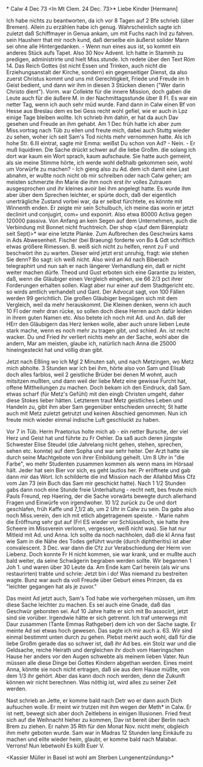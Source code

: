 <ad zwischen XII und XIII>* Calw 4 Dec 73
 <In Mt Clem. 24 Dec. 73>*
Liebe Kinder [Hermann]

Ich habe nichts zu beantworten, da ich vor 8 Tagen auf 2 Bfe schrieb (über Bremen). Allein zu erzählen habe ich genug. Wahrscheinlich sagte ich zuletzt daß Schiffmayer in Genua ankam, um mit Fuchs nach Ind zu fahren. sein Hausherr that mir noch kund, daß derselbe ein äußerst solider Mann sei ohne alle Hintergedanken. - Wenn nun eines aus ist, so kommt ein anderes Stück aufs Tapet. Also 30 Nov Advent. Ich hatte in Stammh zu predigen, administrirte und hielt Miss.stunde. Ich redete über den Text Röm 14. Das Reich Gottes (ist nicht Essen und Trinken, auch nicht die Erziehungsanstalt der Kirche, sondern) ein gegenseitiger Dienst, da also zuerst Christus kommt und uns mit Gerechtigkeit, Friede und Freude im h Geist bedient, und dann wir ihm in diesen 3 Stücken dienen ("Wer darin Christo dient"). Vorm. war Collekte für die innere Mission, doch gaben die Leute auch für die äußere M. in der Nachmittagsstunde über 8 Fl. Es war ein netter Tag, wenn ich auch sehr müd wurde. Fand dann in Calw einen Bf von Hesse aus Breslau dem es bei Gess recht wohl gefiel, wie er auch in Lpz einige Tage bleiben wollte. Ich schrieb ihm dahin, er hat da auch Dav gesehen und Freude an ihm gehabt. 
Am 1 Dec früh hatte ich aber zum Miss.vortrag nach Tüb zu eilen und freute mich, dabei auch Stuttg wieder zu sehen, woher ich seit Sam's Tod nichts mehr vernommen hatte. Als ich hohe Str. 6.III eintrat, sagte mir Emma: weißst Du schon von Ad? - Nein. - Er muß liquidiren. Die Sache drückt schwer auf die liebe Großm. die solang ich dort war kaum ein Wort sprach, kaum aufschaute. Sie hatte auch gemeint, als sie meine Stimme hörte, ich werde wohl deßhalb gekommen sein, wohl um Vorwürfe zu machen? - Ich gieng also zu Ad. dem ich damit eine Last abnahm, er wußte noch nicht ob mir schreiben oder nach Calw gehen; am meisten schmerzte ihn Marie die ihm noch erst ihr volles Zutrauen ausgesprochen und ihr kleines avoir bei ihm angelegt hatte. Es wurde ihm aber über dem Sprechen leichter, er spürte doch, daß der eigentlich unerträgliche Zustand vorbei war, da er selbst fürchtete, es könnte mit Winnenth enden. Er zeigte mir sein Schulbuch, ich meine das worin er jetzt declinirt und conjugirt, com= und exponirt. Also etwa 80000 Activa gegen 120000 passiva. Von Anfang an kein Segen auf dem Unternehmen, auch die Verbindung mit Bonnet nicht fruchtreich. Der shop <(auf dem Bärenplatz seit Sept)>* war eine letzte Planke. Zum Aufbrechen des Geschwürs kams in Ads Abwesenheit. Fischer (bei Braeung) forderte von Bo & Gdt schriftlich etwas größere Rimessen. B. weiß sich nicht zu helfen, rennt zu F und beschwört ihn zu warten. Dieser wird jetzt erst unruhig, fragt: wie stehen Sie denn? Bo sagt: ich weiß nicht. Also wird an Ad nach Biberach telegraphirt und nun sah er nach längerer Verhandlung ein, daß er nicht weiter machen dürfe. Theod und Gust erboten sich eine Garantie zu leisten, daß, wenn die Gläubiger einen Vergleich eingehen, sie 66 2/3 pct ihrer Forderungen erhalten sollen. Klagt aber nur einer auf dem Stadtgericht etc. so wirds amtlich verhandelt und Gant. Der Advocat sagt, von 100 Fällen werden 99 gerichtlich. Die großen Gläubiger begnügen sich mit dem Vergleich, weil da mehr herauskommt. Die Kleinen denken, wenn ich auch 10 Fl oder mehr dran rücke, so sollen doch diese Herren auch dafür leiden in ihrem guten Namen etc. Also betete ich noch mit Ad. und An. daß der HErr den Gläubigern das Herz lenken wolle, aber auch unsre lieben Leute stark mache, wenn es noch mehr zu tragen gibt, und schied. An. ist recht wacker. Du und Fried ihr verliert nichts mehr an der Sache, wohl aber die andern, Mar am meisten, glaube ich, natürlich nach Anna die 25000 hineingesteckt hat und völlig dran gibt.

Jetzt nach Eßling wo ich Mgl 2 Minuten sah, und nach Metzingen, wo Metz mich abholte. 3 Stunden war ich bei ihm, hörte also von Sam und Elisab doch alles farblos, weil 2 geistliche Brüder bei denen M wohnt, auch mitsitzen mußten, und dann weil der liebe Metz eine gewisse Furcht hat, offene Mittheilungen zu machen. Doch bekam ich den Eindruck, daß Sam. etwas scharf (für Metz's Gefühl) mit den eingb Christen umgeht, daher diese Stokes lieber hätten. Letzterem traut Metz geistliches Leben und Handeln zu, gibt ihm aber Sam gegenüber entschieden unrecht; St hatte auch mit Metz zuletzt getrutzt und keinen Abschied genommen. Nun ich freute mich wieder einmal indische Luft geschluckt zu haben.

Vor 7 in Tüb. Herm Praetorius holte mich ab - ein netter Bursche, der viel Herz und Geist hat und führte zu Fr Oehler. Da saß auch deren jüngste Schwester Elise Steudel (die Jahrelang nicht gehen, stehen, sprechen, sehen etc. konnte) auf dem Sopha und war sehr heiter. Der Arzt hatte sie durch seine Machtgebote von ihrer Einbildung geheilt. Um 8 Uhr in "die Farbe", wo mehr Studenten zusammen kommen als wenn mans im Hörsaal hält. Jeder hat sein Bier vor sich, es geht lautlos her. Pr eröffnete und gab dann mir das Wort. Ich schilderte die ind Mission nach der Allahbd Miss Cfz vom Jan 73 (ein Buch das Sam mir geschickt hatte). Nach 1 1/2 Stunden gabs dann noch eine Stunde freie Unterhaltung - recht nett, bes freute mich Pauls Freund, rep Haering, der die Sache vorwärts bewegte durch allerhand Fragen und Einwürfe von irgendwoher. 10 1/2 zurück zu Oe und dort geschlafen, früh Kaffe und 7_1/2 ab, um 2 Uhr in Calw zu sein. Da gabs also noch Miss.verein, den ich mit etlich abgetragenem speiste. - Marie nahm die Eröffnung sehr gut auf (Frl ES wieder vor Schlüsselloch, sie hatte ihre Scheere im Missverein verloren, vergessen, weiß nicht was). Sie hat nur Mitleid mit Ad. und Anna. Ich sollte da noch nachholen, daß die kl Anna fast wie Sam in die Nähe des Todes geführt wurde (durch diphtheritis) ist aber convalescent. 
3 Dec. war dann die Cfz zur Verabschiedung der Herm von Liebenz. Doch konnte Fr H nicht kommen, sie war krank, und er mußte auch bald weiter, da seine Schwägerin begraben werden sollte. Wir begannen 1 Joh 1. und waren über 30 Leute da. Am Ende kam Carl herein (als wir uns restaurirten) trabte und schrie: Jetzt bin i do! Was niemand zu bestreiten wagte. Bunz war auch da voll Freude über Geburt eines Prinzen, da es "leichter gegangen hat als je zuvor."

Das meint Ad jetzt auch, Sam's Tod habe wie vorhergehen müssen, um ihm diese Sache leichter zu machen. Es sei auch eine Gnade, daß das Geschwür geborsten sei. Auf 10 Jahre hatte er sich mit Bo associirt, jetzt sind sie vorüber. Irgendwie hätte er sich getrennt. Ich traf unterwegs mit Daur zusammen (Tante Emmas Rathgeber) dem ich von der Sache sagte. Er meinte Ad sei etwas hoch gewesen. Das sagte ich mir auch a. 63. Wir sind einmal bestimmt unten durch zu gehen. Plebst merkt auch wohl, daß für die liebe Großm gerade das so schwer ist, daß ihr Ad bes. ein Stolz war und die Geldsache, reiche Heirath und dergleichen ihr doch vom Haeringschen Hause her anders vor den Augen schwebte als meinem lieben Vater. Nun müssen alle diese Dinge bei Gottes Kindern abgethan werden. Eines meint Anna, könnte sie noch nicht ertragen, daß sie aus dem Hause müßte, von dem 1/3 ihr gehört. Aber das kann doch noch werden, denn die Zukunft können wir nicht berechnen. Was nöthig ist, wird alles zu seiner Zeit werden.

Nast schrieb an Jette, er komme bald nach Detr wo er dann auch Dich aufsuchen wolle. Er meint wir trutzen mit ihm wegen der Meth<odisten>* in Calw. Er ist nett, bewegt sich aber doch Zeitlebens in einigen Illusionen. Fried freut sich auf die Weihnacht hieher zu kommen, Dav ist bereit über Berlin nach Brem zu ziehen. Er nahm 35 Rth für den Monat Nov. nicht mehr, obgleich ihm mehr geboten wurde. Sam war in Madras 12 Stunden lang Einkäufe zu machen und eilte wieder heim, glaubt, er komme bald nach Malabar. Verrons! Nun lebetwohl Es küßt
 Euer V.

<Kassier Müller in Basel ist wohl am Sterben Lungenentzündung>* 